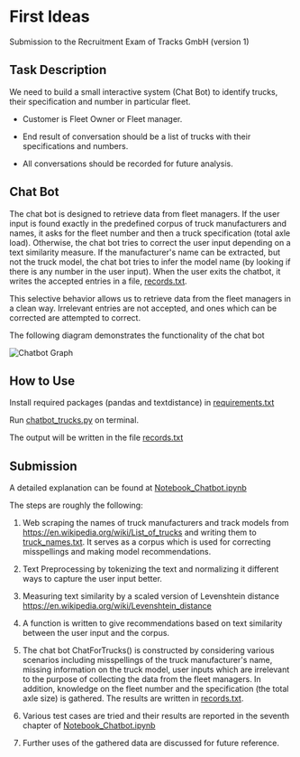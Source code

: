 # First Ideas
Submission to the Recruitment Exam of Tracks GmbH (version 1)

## Task Description
We need to build a small interactive system (Chat Bot) to identify trucks, their specification and number in particular fleet.

* Customer is Fleet Owner or Fleet manager.

* End result of conversation should be a list of trucks with their specifications and numbers.

* All conversations should be recorded for future analysis.


## Chat Bot
The chat bot is designed to retrieve data from fleet managers. If the user input is found exactly in the predefined corpus of truck manufacturers and names, it asks for the fleet number and then a truck specification (total axle load). Otherwise, the chat bot tries to correct the user input depending on a text similarity measure. If the manufacturer's name can be extracted, but not the truck model, the chat bot tries to infer the model name (by looking if there is any number in the user input). When the user exits the chatbot, it writes the accepted entries in a file, [records.txt](https://github.com/Batuhanipekci/TracksGmbH_Chatbot/blob/version1/records.txt).

This selective behavior allows us to retrieve data from the fleet managers in a clean way. Irrelevant entries are not accepted, and ones which can be corrected are attempted to correct.

The following diagram demonstrates the functionality of the chat bot

![Chatbot Graph](https://github.com/Batuhanipekci/TracksGmbH_Chatbot/blob/version1/chatbot_graph.png)
## How to Use

Install required packages (pandas and textdistance) in [requirements.txt](https://github.com/Batuhanipekci/TracksGmbH_Chatbot/blob/version1/requirements.txt)

Run [chatbot_trucks.py](https://github.com/Batuhanipekci/TracksGmbH_Chatbot/blob/version1/chatbot_trucks.py) on terminal.

The output will be written in the file [records.txt](https://github.com/Batuhanipekci/TracksGmbH_Chatbot/blob/version1/records.txt)

## Submission
A detailed explanation can be found at [Notebook_Chatbot.ipynb](https://github.com/Batuhanipekci/TracksGmbH_Chatbot/blob/version1/Notebook_Chatbot.ipynb)

The steps are roughly the following:

1. Web scraping the names of truck manufacturers and track models from https://en.wikipedia.org/wiki/List_of_trucks and writing them to [truck_names.txt](https://github.com/Batuhanipekci/TracksGmbH_Chatbot/blob/version1/truck_names.txt). It serves as a corpus which is used for correcting misspellings and making model recommendations.

2. Text Preprocessing by tokenizing the text and normalizing it different ways to capture the user input better.

3. Measuring text similarity by a scaled version of Levenshtein distance https://en.wikipedia.org/wiki/Levenshtein_distance

4. A function is written to give recommendations based on text similarity between the user input and the corpus.

5. The chat bot ChatForTrucks() is constructed by considering various scenarios including misspellings of the truck manufacturer's name, missing information on the truck model, user inputs which are irrelevant to the purpose of collecting the data from the fleet managers. In addition, knowledge on the fleet number and the specification (the total axle size) is gathered. The results are written in [records.txt](https://github.com/Batuhanipekci/TracksGmbH_Chatbot/blob/version1/records.txt).

6. Various test cases are tried and their results are reported in the seventh chapter of [Notebook_Chatbot.ipynb](https://github.com/Batuhanipekci/TracksGmbH_Chatbot/blob/version1/Notebook_Chatbot.ipynb)

7. Further uses of the gathered data are discussed for future reference.

